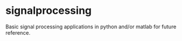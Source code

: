 # signalprocessing
Basic signal processing applications in python and/or matlab for future reference.
